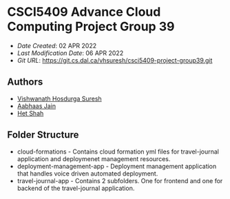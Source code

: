 # CSCI5409 Advance Cloud Computing Project Group 39

* *Date Created*: 02 APR 2022
* *Last Modification Date*: 06 APR 2022
* *Git URL*: https://git.cs.dal.ca/vhsuresh/csci5409-project-group39.git

## Authors

* [Vishwanath Hosdurga Suresh](mailto:vs542176@dal.ca)
* [Aabhaas Jain](mailto:aabhaas.jain@dal.ca)
* [Het Shah](mailto:ht699147@dal.ca)

## Folder Structure

* cloud-formations - Contains cloud formation yml files for travel-journal application and deploymenet management resources.
* deployment-management-app - Deployment management application that handles voice driven automated deployment.
* travel-journal-app - Contains 2 subfolders. One for frontend and one for backend of the travel-journal application. 